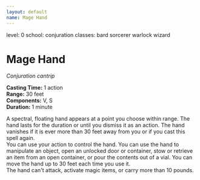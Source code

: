 ```yaml
---
layout: default
name: Mage Hand
---
```

level: 0
school: conjuration
classes: bard
         sorcerer
         warlock
         wizard

# Mage Hand 
_Conjuration cantrip_ 

**Casting Time:** 1 action    
**Range:** 30 feet    
**Components:** V, S    
**Duration:** 1 minute 

A spectral, floating hand appears at a point you choose within range. The hand lasts for the duration or until you dismiss it as an action. The hand vanishes if it is ever more than 30 feet away from you or if you cast this spell again.    
You can use your action to control the hand. You can use the hand to manipulate an object, open an unlocked door or container, stow or retrieve an item from an open container, or pour the contents out of a vial. You can move the hand up to 30 feet each time you use it.    
The hand can't attack, activate magic items, or carry more than 10 pounds. 
